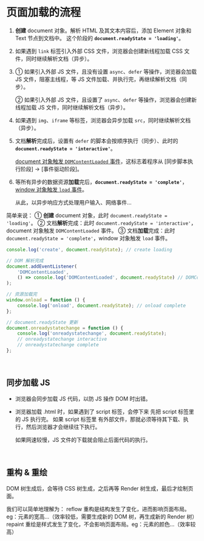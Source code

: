 # 页面加载的流程

1. **创建** document 对象。解析 HTML 及其文本内容后，添加 Element 对象和 Text 节点到文档中。
   这个阶段的 **`document.readyState = 'loading'`**。

2. 如果遇到 `link` 标签引入外部 CSS 文件，浏览器会创建新线程加载 CSS 文件，同时继续解析文档（异步）。

3. ① 如果引入外部 JS 文件，且没有设置 `async`、`defer` 等操作，浏览器会加载 JS 文件，阻塞主线程，等 JS 文件加载、并执行完，再继续解析文档（同步）。

    ② 如果引入外部 JS 文件，且设置了 `async`、`defer` 等操作，浏览器会创建新线程加载 JS 文件，同时继续解析文档（异步）。

4. 如果遇到 `img`、`iframe` 等标签，浏览器会异步加载 `src`，同时继续解析文档（异步）。

5. 文档**解析**完成后，设置有 `defer` 的脚本会按顺序执行（同步）、此时的 **`document.readyState = 'interactive'`**。

    <u>document 对象触发 `DOMContentLoaded` 事件</u>，这标志着程序从 [同步脚本执行阶段] → [事件驱动阶段]。

6. 等所有异步的数据资源**加载**完后，**`document.readyState = 'complete'`**，<u>window 对象触发 `load` 事件</u>。

    从此，以异步响应方式处理用户输入、网络事件...

简单来说：
① **创建** document 对象，此时 `document.readyState = 'loading'`。
② 文档**解析**完成：此时 `document.readyState = 'interactive'`，document 对象触发 `DOMContentLoaded` 事件。
③ 文档**加载**完成：此时 `document.readyState = 'complete'`，window 对象触发 `load` 事件。

```js
console.log('create', document.readyState); // create loading

// DOM 解析完成
document.addEventListener(
    'DOMContentLoaded',
    () => console.log('DOMContentLoaded', document.readyState) // DOMContentLoaded interactive
);

// 资源加载完
window.onload = function () {
    console.log('onload', document.readyState); // onload complete
};

// document.readyState 更新
document.onreadystatechange = function () {
    console.log('onreadystatechange', document.readyState);
    // onreadystatechange interactive
    // onreadystatechange complete
};
```

<br>

## 同步加载 JS

-   浏览器会同步加载 JS 代码，以防 JS 操作 DOM 时出错。

-   浏览器加载 .html 时，如果遇到了 script 标签，会停下来 先把 script 标签里的 JS 执行完。
    如果 script 标签里 有外部文件，那就必须等待其下载、执行，然后浏览器才会继续往下执行。

    如果网速较慢，JS 文件的下载就会阻止后面代码的执行。

<br>

## 重构 & 重绘

DOM 树生成后，会等待 CSS 树生成，之后再等 Render 树生成，最后才绘制页面。

我们可以简单地理解为：
reflow 重构是结构发生了变化，进而影响页面布局。eg：元素的宽高...（效率较低，需要生成新的 DOM 树，再生成新的 Render 树）
repaint 重绘是样式发生了变化，不会影响页面布局。eg：元素的颜色...（效率较高）

<br>
